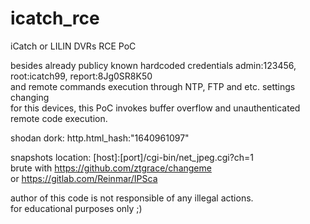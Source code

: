 # icatch_rce
iCatch or LILIN DVRs RCE PoC


besides already publicy known hardcoded credentials admin:123456, root:icatch99, report:8Jg0SR8K50 \
and remote commands execution through NTP, FTP and etc. settings changing \
for this devices, this PoC invokes buffer overflow and unauthenticated remote code execution.

shodan dork: http.html_hash:"1640961097"

snapshots location: \[host]:\[port\]/cgi-bin/net_jpeg.cgi?ch=1 \
brute with https://github.com/ztgrace/changeme \
or https://gitlab.com/Reinmar/IPSca


author of this code is not responsible of any illegal actions. \
for educational purposes only ;)
